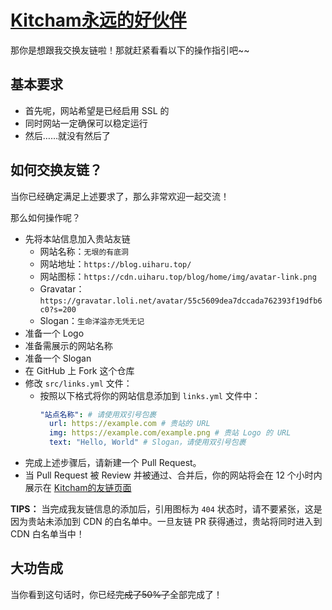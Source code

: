# [Kitcham永远的好伙伴](https://blog.uiharu.top/links/)

那你是想跟我交换友链啦！那就赶紧看看以下的操作指引吧~~

## 基本要求

- 首先呢，网站希望是已经启用 SSL 的
- 同时网站一定确保可以稳定运行
- 然后……就没有然后了

## 如何交换友链？

当你已经确定满足上述要求了，那么非常欢迎一起交流！

那么如何操作呢？

- 先将本站信息加入贵站友链
    - 网站名称：`无垠的有底洞`
    - 网站地址：`https://blog.uiharu.top/`
    - 网站图标：`https://cdn.uiharu.top/blog/home/img/avatar-link.png`
    - Gravatar：`https://gravatar.loli.net/avatar/55c5609dea7dccada762393f19dfb6c0?s=200`
    - Slogan：`生命洋溢亦无凭无记`
- 准备一个 Logo
- 准备需展示的网站名称
- 准备一个 Slogan
- 在 GitHub 上 Fork 这个仓库
- 修改 `src/links.yml` 文件：
  - 按照以下格式将你的网站信息添加到 `links.yml` 文件中：
    ```yaml
    "站点名称": # 请使用双引号包裹
      url: https://example.com # 贵站的 URL
      img: https://example.com/example.png # 贵站 Logo 的 URL
      text: "Hello, World" # Slogan，请使用双引号包裹
- 完成上述步骤后，请新建一个 Pull Request。
- 当 Pull Request 被 Review 并被通过、合并后，你的网站将会在 12 个小时内展示在 [Kitcham的友链页面](https://blog.uiharu.top/links/)

**TIPS：** 当完成我友链信息的添加后，引用图标为 `404` 状态时，请不要紧张，这是因为贵站未添加到 CDN 的白名单中。一旦友链 PR 获得通过，贵站将同时进入到 CDN 白名单当中！

## 大功告成

当你看到这句话时，你已经~~完成了50%了~~全部完成了！
